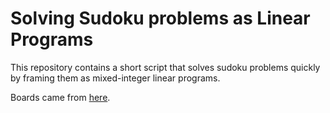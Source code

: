 # Solving Sudoku problems as Linear Programs
This repository contains a short script that solves sudoku problems quickly
by framing them as mixed-integer linear programs.

Boards came from [here](https://github.com/dimitri/sudoku/blob/master/sudoku.txt).
